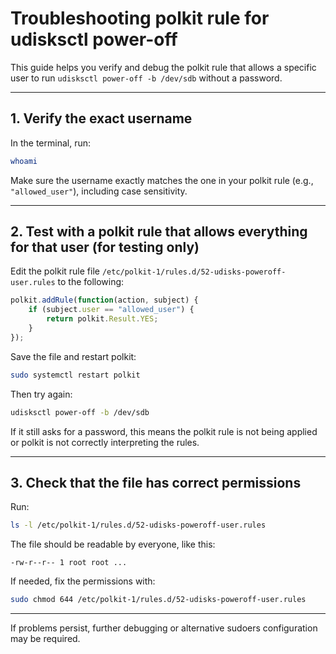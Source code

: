 # Troubleshooting polkit rule for udisksctl power-off

This guide helps you verify and debug the polkit rule that allows a specific user to run `udisksctl power-off -b /dev/sdb` without a password.

---

## 1. Verify the exact username

In the terminal, run:

```bash
whoami
```

Make sure the username exactly matches the one in your polkit rule (e.g., `"allowed_user"`), including case sensitivity.

---

## 2. Test with a polkit rule that allows everything for that user (for testing only)

Edit the polkit rule file `/etc/polkit-1/rules.d/52-udisks-poweroff-user.rules` to the following:

```javascript
polkit.addRule(function(action, subject) {
    if (subject.user == "allowed_user") {
        return polkit.Result.YES;
    }
});
```

Save the file and restart polkit:

```bash
sudo systemctl restart polkit
```

Then try again:

```bash
udisksctl power-off -b /dev/sdb
```

If it still asks for a password, this means the polkit rule is not being applied or polkit is not correctly interpreting the rules.

---

## 3. Check that the file has correct permissions

Run:

```bash
ls -l /etc/polkit-1/rules.d/52-udisks-poweroff-user.rules
```

The file should be readable by everyone, like this:

```
-rw-r--r-- 1 root root ...
```

If needed, fix the permissions with:

```bash
sudo chmod 644 /etc/polkit-1/rules.d/52-udisks-poweroff-user.rules
```

---

If problems persist, further debugging or alternative sudoers configuration may be required.
